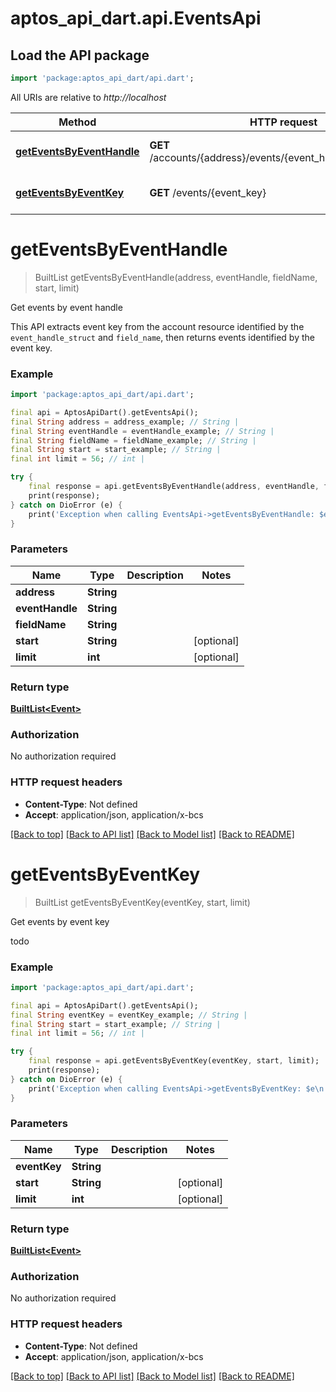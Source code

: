 # aptos_api_dart.api.EventsApi

## Load the API package
```dart
import 'package:aptos_api_dart/api.dart';
```

All URIs are relative to *http://localhost*

Method | HTTP request | Description
------------- | ------------- | -------------
[**getEventsByEventHandle**](EventsApi.md#geteventsbyeventhandle) | **GET** /accounts/{address}/events/{event_handle}/{field_name} | Get events by event handle
[**getEventsByEventKey**](EventsApi.md#geteventsbyeventkey) | **GET** /events/{event_key} | Get events by event key


# **getEventsByEventHandle**
> BuiltList<Event> getEventsByEventHandle(address, eventHandle, fieldName, start, limit)

Get events by event handle

This API extracts event key from the account resource identified by the `event_handle_struct` and `field_name`, then returns events identified by the event key.

### Example
```dart
import 'package:aptos_api_dart/api.dart';

final api = AptosApiDart().getEventsApi();
final String address = address_example; // String | 
final String eventHandle = eventHandle_example; // String | 
final String fieldName = fieldName_example; // String | 
final String start = start_example; // String | 
final int limit = 56; // int | 

try {
    final response = api.getEventsByEventHandle(address, eventHandle, fieldName, start, limit);
    print(response);
} catch on DioError (e) {
    print('Exception when calling EventsApi->getEventsByEventHandle: $e\n');
}
```

### Parameters

Name | Type | Description  | Notes
------------- | ------------- | ------------- | -------------
 **address** | **String**|  | 
 **eventHandle** | **String**|  | 
 **fieldName** | **String**|  | 
 **start** | **String**|  | [optional] 
 **limit** | **int**|  | [optional] 

### Return type

[**BuiltList&lt;Event&gt;**](Event.md)

### Authorization

No authorization required

### HTTP request headers

 - **Content-Type**: Not defined
 - **Accept**: application/json, application/x-bcs

[[Back to top]](#) [[Back to API list]](../README.md#documentation-for-api-endpoints) [[Back to Model list]](../README.md#documentation-for-models) [[Back to README]](../README.md)

# **getEventsByEventKey**
> BuiltList<Event> getEventsByEventKey(eventKey, start, limit)

Get events by event key

todo

### Example
```dart
import 'package:aptos_api_dart/api.dart';

final api = AptosApiDart().getEventsApi();
final String eventKey = eventKey_example; // String | 
final String start = start_example; // String | 
final int limit = 56; // int | 

try {
    final response = api.getEventsByEventKey(eventKey, start, limit);
    print(response);
} catch on DioError (e) {
    print('Exception when calling EventsApi->getEventsByEventKey: $e\n');
}
```

### Parameters

Name | Type | Description  | Notes
------------- | ------------- | ------------- | -------------
 **eventKey** | **String**|  | 
 **start** | **String**|  | [optional] 
 **limit** | **int**|  | [optional] 

### Return type

[**BuiltList&lt;Event&gt;**](Event.md)

### Authorization

No authorization required

### HTTP request headers

 - **Content-Type**: Not defined
 - **Accept**: application/json, application/x-bcs

[[Back to top]](#) [[Back to API list]](../README.md#documentation-for-api-endpoints) [[Back to Model list]](../README.md#documentation-for-models) [[Back to README]](../README.md)

